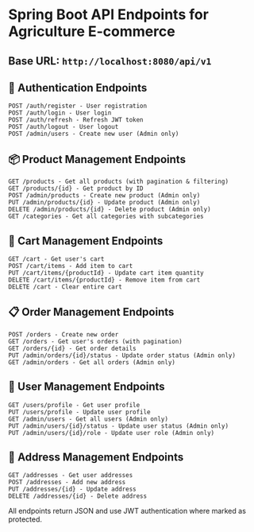 # Spring Boot API Endpoints for Agriculture E-commerce

## Base URL: `http://localhost:8080/api/v1`

## 🔐 Authentication Endpoints
```
POST /auth/register - User registration
POST /auth/login - User login
POST /auth/refresh - Refresh JWT token
POST /auth/logout - User logout
POST /admin/users - Create new user (Admin only)
```

## 📦 Product Management Endpoints
```
GET /products - Get all products (with pagination & filtering)
GET /products/{id} - Get product by ID
POST /admin/products - Create new product (Admin only)
PUT /admin/products/{id} - Update product (Admin only)
DELETE /admin/products/{id} - Delete product (Admin only)
GET /categories - Get all categories with subcategories
```

## 🛒 Cart Management Endpoints
```
GET /cart - Get user's cart
POST /cart/items - Add item to cart
PUT /cart/items/{productId} - Update cart item quantity
DELETE /cart/items/{productId} - Remove item from cart
DELETE /cart - Clear entire cart
```

## 📋 Order Management Endpoints
```
POST /orders - Create new order
GET /orders - Get user's orders (with pagination)
GET /orders/{id} - Get order details
PUT /admin/orders/{id}/status - Update order status (Admin only)
GET /admin/orders - Get all orders (Admin only)
```

## 👥 User Management Endpoints
```
GET /users/profile - Get user profile
PUT /users/profile - Update user profile
GET /admin/users - Get all users (Admin only)
PUT /admin/users/{id}/status - Update user status (Admin only)
PUT /admin/users/{id}/role - Update user role (Admin only)
```

## 📍 Address Management Endpoints
```
GET /addresses - Get user addresses
POST /addresses - Add new address
PUT /addresses/{id} - Update address
DELETE /addresses/{id} - Delete address
```

All endpoints return JSON and use JWT authentication where marked as protected.